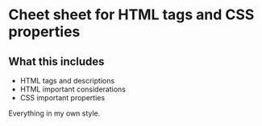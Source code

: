 # Cheet sheet for HTML tags and CSS properties
## What this includes
+ HTML tags and descriptions
+ HTML important considerations
+ CSS important properties

Everything in my own style.
